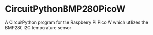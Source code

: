 # CircuitPythonBMP280PicoW
A CircuitPython program for the Raspberry Pi Pico W which utilizes the BMP280 I2C temperature sensor
